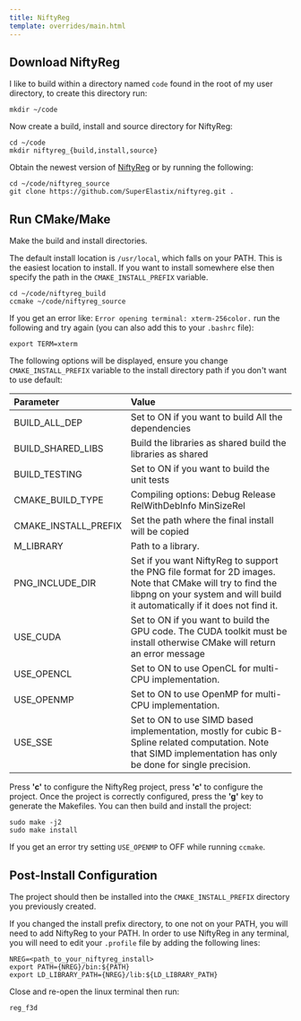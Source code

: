 ```yaml
---
title: NiftyReg
template: overrides/main.html
---
```


## Download NiftyReg

I like to build within a directory named `code` found in the root of my user directory, to create this directory run:

```console
mkdir ~/code
```

Now create a build, install and source directory for NiftyReg:

```console
cd ~/code
mkdir niftyreg_{build,install,source}
```

Obtain the newest version of [NiftyReg](https://sourceforge.net/projects/niftyreg/files/latest/download) or by running the following:

```console
cd ~/code/niftyreg_source
git clone https://github.com/SuperElastix/niftyreg.git .
```

## Run CMake/Make

Make the build and install directories. 

The default install location is `/usr/local`, which falls on your PATH. This is the easiest location to install. If you want to install somewhere else then specify the path in the `CMAKE_INSTALL_PREFIX` variable.

```console
cd ~/code/niftyreg_build
ccmake ~/code/niftyreg_source
```

If you get an error like: `Error opening terminal: xterm-256color.` run the following and try again (you can also add this to your `.bashrc` file):

```
export TERM=xterm
```

The following options will be displayed, ensure you change ```CMAKE_INSTALL_PREFIX``` variable to the install directory path if you don't want to use default:

| Parameter                   | Value                                   |
|:----------------------------|:----------------------------------------|
|BUILD_ALL_DEP                | Set to ON if you want to build All the dependencies |
|BUILD_SHARED_LIBS            | Build the libraries as shared build the libraries as shared |
|BUILD_TESTING                | Set to ON if you want to build the unit tests |
|CMAKE_BUILD_TYPE             | Compiling options: Debug Release RelWithDebInfo MinSizeRel |
|CMAKE_INSTALL_PREFIX         | Set the path where the final install will be copied |
|M_LIBRARY                    | Path to a library. |
|PNG_INCLUDE_DIR              | Set if you want NiftyReg to support the PNG file format for 2D images. Note that CMake will try to find the libpng on your system and will build it automatically if it does not find it. |
|USE_CUDA                     | Set to ON if you want to build the GPU code. The CUDA toolkit must be install otherwise CMake will return an error message |
|USE_OPENCL                   | Set to ON to use OpenCL for multi-CPU implementation. |
|USE_OPENMP                   | Set to ON to use OpenMP for multi-CPU implementation. |
|USE_SSE                      | Set to ON to use SIMD based implementation, mostly for cubic B-Spline related computation. Note that SIMD implementation has only be done for single precision. |

Press __'c'__ to configure the NiftyReg project, press __'c'__ to configure the project. Once the project is correctly configured, press the __'g'__ key to generate the Makefiles. You can then build and install the project:

```console
sudo make -j2
sudo make install
```

If you get an error try setting `USE_OPENMP` to OFF while running `ccmake`.

## Post-Install Configuration

The project should then be installed into the `CMAKE_INSTALL_PREFIX` directory you previously created. 

If you changed the install prefix directory, to one not on your PATH, you will need to add NiftyReg to your PATH. In order to use NiftyReg in any terminal, you will need to edit your `.profile` file by adding the following lines:

```
NREG=<path_to_your_niftyreg_install>
export PATH={NREG}/bin:${PATH}
export LD_LIBRARY_PATH={NREG}/lib:${LD_LIBRARY_PATH}
```

Close and re-open the linux terminal then run:

```console
reg_f3d
```
